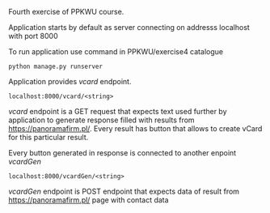 Fourth exercise of PPKWU course.

Application starts by default as server connecting on addresss localhost with port 8000

To run application use command in PPKWU/exercise4 catalogue
```
python manage.py runserver
```

Application provides *vcard* endpoint.
```
localhost:8000/vcard/<string>
```
*vcard* endpoint is a GET request that expects text used further by application to generate response filled with results from https://panoramafirm.pl/.
Every result has button that allows to create vCard for this particular result.

Every button generated in response is connected to another enpoint *vcardGen*
```
localhost:8000/vcardGen/<string>
```
*vcardGen* endpoint is POST endpoint that expects data of result from https://panoramafirm.pl/ page with contact data